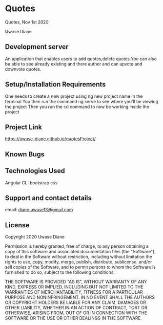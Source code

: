 # Quotes

Quotes, Nov 1st 2020

Uwase Diane

## Development server

An application that enables users to add quotes,delete quotes.You can also be able to see already existing and there author and can upvote and downvote quotes.

## Setup/Installation Requirements

One needs to create a new project using ng new project name in the terminal
You then run the command ng serve to see where you'll be viewing the project
Then you run the cd command to now be working inside the project

## Project Link
https://uwase-diane.github.io/quotesProject/

## Known Bugs



## Technologies Used

Angular CLI
bootstrap
css

## Support and contact details
email: diane.uwase13@gmail.com

## License

Copyright  2020 Uwase Diane

Permission is hereby granted, free of charge, to any person obtaining a copy of this software and associated documentation files (the "Software"), to deal in the Software without restriction, including without limitation the rights to use, copy, modify, merge, publish, distribute, sublicense, and/or sell copies of the Software, and to permit persons to whom the Software is furnished to do so, subject to the following conditions:


THE SOFTWARE IS PROVIDED "AS IS", WITHOUT WARRANTY OF ANY KIND, EXPRESS OR IMPLIED, INCLUDING BUT NOT LIMITED TO THE WARRANTIES OF MERCHANTABILITY, FITNESS FOR A PARTICULAR PURPOSE AND NONINFRINGEMENT. IN NO EVENT SHALL THE AUTHORS OR COPYRIGHT HOLDERS BE LIABLE FOR ANY CLAIM, DAMAGES OR OTHER LIABILITY, WHETHER IN AN ACTION OF CONTRACT, TORT OR OTHERWISE, ARISING FROM, OUT OF OR IN CONNECTION WITH THE SOFTWARE OR THE USE OR OTHER DEALINGS IN THE SOFTWARE.
